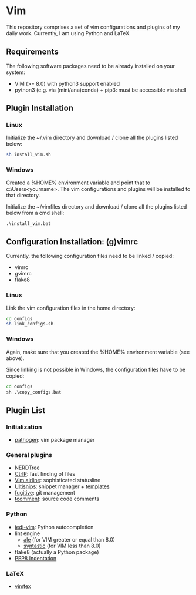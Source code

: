 # Vim

This repository comprises a set of vim configurations and plugins of my daily
work. Currently, I am using Python and LaTeX.

## Requirements

The following software packages need to be already installed on your system:
* VIM (>= 8.0) with python3 support enabled
* python3 (e.g. via (mini/ana)conda) + pip3: must be accessible via shell

## Plugin Installation

### Linux

Initialize the ~/.vim directory and download / clone all the plugins listed below:
```bash
sh install_vim.sh
```

### Windows

Created a %HOME% environment variable and point that to c:\Users\<yourname>.
The vim configurations and plugins will be installed to that directory.

Initialize the ~/vimfiles directory and download / clone all the plugins listed
below from a cmd shell:
```cmd
.\install_vim.bat
```

## Configuration Installation: (g)vimrc

Currently, the following configuration files need to be linked / copied:
- vimrc
- gvimrc
- flake8

### Linux

Link the vim configuration files in the home directory:
```bash
cd configs
sh link_configs.sh
```

### Windows

Again, make sure that you created the %HOME% environment variable (see above).

Since linking is not possible in Windows, the configuration files have to be
copied:
```cmd
cd configs
sh .\copy_configs.bat
```

## Plugin List

### Initialization

* [pathogen](https://tpo.pe/pathogen.vim): vim package manager

### General plugins

* [NERDTree](https://github.com/scrooloose/nerdtree.git)
* [CtrlP](https://github.com/kien/ctrlp.vim.git): fast finding of files
* [Vim airline](https://github.com/vim-airline/vim-airline): sophisticated statusline
* [Ultisnips](https://github.com/SirVer/ultisnips.git): snippet manager + [templates](https://github.com/honza/vim-snippets.git)
* [fugitive](https://github.com/tpope/vim-fugitive.git): git management
* [tcomment](https://github.com/tomtom/tcomment_vim): source code comments

### Python

* [jedi-vim](https://github.com/davidhalter/jedi-vim.git): Python autocompletion
* lint engine
  * [ale](https://github.com/w0rp/ale.git) (for VIM greater or equal than 8.0)
  * [syntastic](https://github.com/vim-syntastic/syntastic) (for VIM less than 8.0)
* flake8 (actually a Python package)
* [PEP8 Indentation](https://github.com/Vimjas/vim-python-pep8-indent.git)

### LaTeX

* [vimtex](https://github.com/lervag/vimtex.git)

